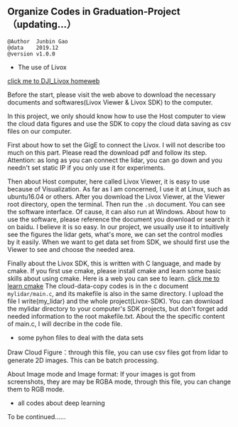 ## Organize Codes in Graduation-Project（updating...）
```
@Author  Junbin Gao 
@data    2019.12
@version v1.0.0
```

+ The use of Livox

[click me to DJI_Livox homeweb](https://www.livoxtech.com/)

Before the start, please visit the web above to download the necessary documents and softwares(Livox Viewer & Livox SDK) to the computer.

In this project, we only should know how to use the Host computer to view the cloud data figures and use the SDK to copy the cloud data saving as csv files on our computer.

First about how to set the GigE to connect the Livox. I will not describe too much on this part. Please read the download pdf and follow its step. Attention: as long as you can connect the lidar, you can go down and you needn't set static IP if you only use it for experiments.

Then about Host computer, here called Livox Viewer, it is easy to use because of Visualization. As far as I am concerned, I use it at Linux, such as ubuntu16.04 or others. After you download the Livox Viewer, at the Viewer root directory, open the terminal. Then run the ```.sh``` document. You can see the software interface. Of cause, it can also run at Windows. About how to use the software, please reference the document you download or search it on baidu. I believe it is so easy. In our project, we usually use it to intuitively see the figures the lidar gets, what's more, we can set the control modles by it easily. When we want to get data set from SDK, we should first use the Viewer to see and choose the needed area.

Finally about the Livox SDK, this is written with C language, and made by cmake. If you first use cmake, please install cmake and learn some basic skills about using cmake. Here is a web you can see to learn. [click me to learn cmake](https://blog.csdn.net/whahu1989/article/details/82078563)
The cloud-data-copy codes is in the c document ```mylidar/main.c```, and its makefile is also in the same directory. I upload the file I write(my_lidar) and the whole project(Livox-SDK). You can download the mylidar directory to your computer's SDK projects, but don't forget add needed information to the root makefile.txt. About the the specific content of main.c, I will decribe in the code file.

+ some pyhon files to deal with the data sets

Draw Cloud Figure：through this file, you can use csv files got from lidar to generate 2D images. This can be batch processing.

About Image mode and Image format: If your images is got from screenshots, they are may be RGBA mode, through this file, you can change them to RGB mode.

+ all codes about deep learning

To be continued......


